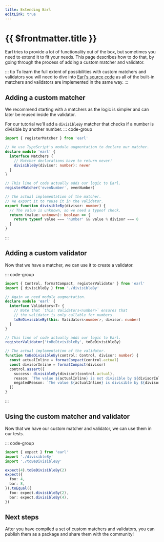 ```yaml
---
title: Extending Earl
editLink: true
---
```


# {{ $frontmatter.title }}

Earl tries to provide a lot of functionality out of the box, but sometimes you need to extend it to fit your needs. This page describes how to do that, by going through the process of adding a custom matcher and validator.

::: tip
To learn the full extent of possibilities with custom matchers and validators you will need to dive into [Earl's source code](https://github.com/l2beat/earl/) as all of the built-in matchers and validators are implemented in the same way.
:::

## Adding a custom matcher

We recommend starting with a matchers as the logic is simpler and can later be reused inside the validator.

For our tutorial we'll add a `divisibleBy` matcher that checks if a number is divisible by another number.
::: code-group

```ts [divisibleBy.ts]
import { registerMatcher } from 'earl'

// We use TypeScript's module augmentation to declare our matcher.
declare module 'earl' {
  interface Matchers {
    // Matcher declarations have to return never!
    divisibleBy(divisor: number): never
  }
}

// This line of code actually adds our logic to Earl.
registerMatcher('evenNumber', evenNumber)

// The actual implementation of the matcher.
// We export it to reuse it in the validator.
export function divisibleBy(divisor: number) {
  // The value is unknown, so we need a typeof check.
  return (value: unknown): boolean => {
    return typeof value === 'number' && value % divisor === 0
  }
}
```

:::

## Adding a custom validator

Now that we have a matcher, we can use it to create a validator.

::: code-group

```ts [toBeDivisibleBy.ts]
import { Control, formatCompact, registerValidator } from 'earl'
import { divisibleBy } from './divisibleBy'

// Again we need module augmentation.
declare module 'earl' {
  interface Validators<T> {
    // Note that `this: Validators<number>` ensures that
    // the validator is only callable for numbers.
    toBeDivisibleBy(this: Validators<number>, divisor: number)
  }
}

// This line of code actually adds our logic to Earl.
registerValidator('toBeDivisibleBy', toBeDivisibleBy)

// The actual implementation of the validator.
function toBeDivisibleBy(control: Control, divisor: number) {
  const actualInline = formatCompact(control.actual)
  const divisorInline = formatCompact(divisor)
  control.assert({
    success: divisibleBy(divisor)(control.actual),
    reason: `The value ${actualInline} is not divisible by ${divisorInline}, but it was expected to.`,
    negatedReason: `The value ${actualInline} is divisible by ${divisorInline}, but it was expected not to.`,
  })
}
```

:::

## Using the custom matcher and validator

Now that we have our custom matcher and validator, we can use them in our tests.

::: code-group

```ts [test.ts]
import { expect } from 'earl'
import './divisibleBy'
import './toBeDivisibleBy'

expect(4).toBeDivisibleBy(2)
expect({
  foo: 4,
  bar: 8,
}).toEqual({
  foo: expect.divisibleBy(2),
  bar: expect.divisibleBy(4),
})
```

## Next steps

After you have compiled a set of custom matchers and validators, you can publish them as a package and share them with the community!

